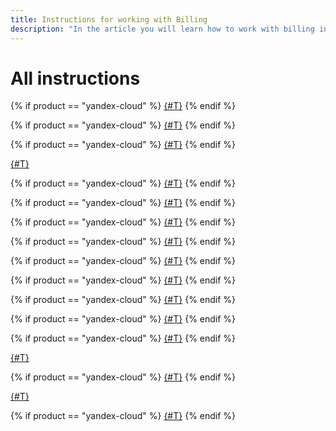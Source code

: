 ```yaml
---
title: Instructions for working with Billing
description: "In the article you will learn how to work with billing in {{ yandex-cloud }}, how to activate the paid version, reserve consumption (CVoS), activate a promotional code, replenish a personal account and much more."
---
```


# All instructions

{% if product == "yandex-cloud" %}
[{#T}](activate-commercial.md)
{% endif %}

{% if product == "yandex-cloud" %}
[{#T}](purchase-cvos.md)
{% endif %}

{% if product == "yandex-cloud" %}
[{#T}](activate-promocode.md)
{% endif %}

[{#T}](check-charges.md)

{% if product == "yandex-cloud" %}
[{#T}](pay-the-bill.md)
{% endif %}

{% if product == "yandex-cloud" %}
[{#T}](pin-card.md)
{% endif %}

{% if product == "yandex-cloud" %}
[{#T}](pin-cloud.md)
{% endif %}

{% if product == "yandex-cloud" %}
[{#T}](change-payment-method.md)
{% endif %}

{% if product == "yandex-cloud" %}
[{#T}](spell-out-bill.md)
{% endif %}

{% if product == "yandex-cloud" %}
[{#T}](check-bill-history.md)
{% endif %}

{% if product == "yandex-cloud" %}
[{#T}](change-data.md)
{% endif %}

{% if product == "yandex-cloud" %}
[{#T}](create-new-account.md)
{% endif %}

{% if product == "yandex-cloud" %}
[{#T}](delete-account.md)
{% endif %}

[{#T}](get-folder-report.md)

{% if product == "yandex-cloud" %}
[{#T}](dashboard.md)
{% endif %}

[{#T}](budgets.md)

{% if product == "yandex-cloud" %}
[{#T}](edo.md)
{% endif %}